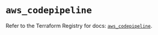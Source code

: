 # `aws_codepipeline`

Refer to the Terraform Registry for docs: [`aws_codepipeline`](https://registry.terraform.io/providers/hashicorp/aws/5.81.0/docs/resources/codepipeline).
